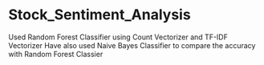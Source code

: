 # Stock_Sentiment_Analysis

Used Random Forest Classifier using Count Vectorizer and TF-IDF Vectorizer
Have also used Naive Bayes Classifier to compare the accuracy with Random Forest Classier

